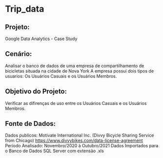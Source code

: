 # Trip_data
## Projeto: 
Google Data Analytics - Case Study

## Cenário: 
Analisar o banco de dados de uma empresa de compartilhamento de bicicletas situada na cidade de Nova York
A empresa possui dois tipos de usuarios: Os Usuários Casuais e os Usuários Membros.

## Objetivo do Projeto:
Verificar as difirenças de uso entre os Usuários Casuais e os Usuários Membros.

## Fonte de Dados:
Dados publicos: Motivate International Inc. (Divvy Bicycle Sharing Service from Chicago) https://www.divvybikes.com/data-license-agreement
Período Analisado: Novembro/2020 à Outubro/2021 
Dados Importados para o Banco de Dados SQL Server com extensão .xls
